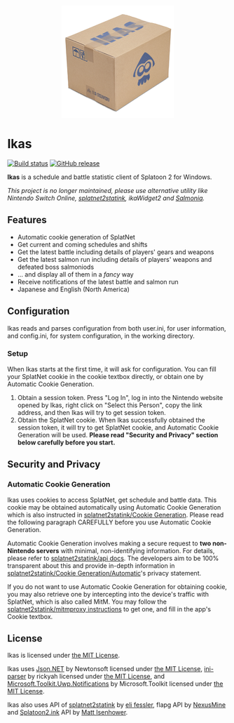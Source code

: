 <p align="center">
  <img src="/source/img/Ikas-256.png">
</p>

# Ikas

[![Build status](https://ci.appveyor.com/api/projects/status/hlj5mrc6vh4rl8bu?svg=true)](https://ci.appveyor.com/project/XieZhihao/ikas) [![GitHub release](https://img.shields.io/github/release/zhxie/Ikas.svg)](https://github.com/zhxie/Ikas/releases/latest)

**Ikas** is a schedule and battle statistic client of Splatoon 2 for Windows.

*This project is no longer maintained, please use alternative utility like Nintendo Switch Online, [splatnet2statink](https://github.com/frozenpandaman/splatnet2statink), ikaWidget2 and [Salmonia](https://github.com/tkgstrator/Salmonia).*

## Features

- Automatic cookie generation of SplatNet
- Get current and coming schedules and shifts
- Get the latest battle including details of players' gears and weapons
- Get the latest salmon run including details of players' weapons and defeated boss salmoniods
- ... and display all of them in a *fancy* way
- Receive notifications of the latest battle and salmon run
- Japanese and English (North America)

## Configuration

Ikas reads and parses configuration from both user.ini, for user information, and config.ini, for system configuration, in the working directory.

### Setup

When Ikas starts at the first time, it will ask for configuration. You can fill your SplatNet cookie in the cookie textbox directly, or obtain one by Automatic Cookie Generation.

1. Obtain a session token. Press "Log In", log in into the Nintendo website opened by Ikas, right click on "Select this Person", copy the link address, and then Ikas will try to get session token.
2. Obtain the SplatNet cookie. When Ikas successfully obtained the session token, it will try to get SplatNet cookie, and Automatic Cookie Generation will be used. **Please read "Security and Privacy" section below carefully before you start.**

## Security and Privacy

### Automatic Cookie Generation

Ikas uses cookies to access SplatNet, get schedule and battle data. This cookie may be obtained automatically using Automatic Cookie Generation which is also instructed in [splatnet2statink/Cookie Generation](https://github.com/frozenpandaman/splatnet2statink#cookie-generation). Please read the following paragraph CAREFULLY before you use Automatic Cookie Generation.

Automatic Cookie Generation involves making a secure request to **two non-Nintendo servers** with minimal, non-identifying information. For details, please refer to [splatnet2statink/api docs](https://github.com/frozenpandaman/splatnet2statink/wiki/api-docs). The developers aim to be 100% transparent about this and provide in-depth information in [splatnet2statink/Cookie Generation/Automatic](https://github.com/frozenpandaman/splatnet2statink#automatic)'s privacy statement.

If you do not want to use Automatic Cookie Generation for obtaining cookie, you may also retrieve one by intercepting into the device's traffic with SplatNet, which is also called MitM. You may follow the [splatnet2statink/mitmproxy instructions](https://github.com/frozenpandaman/splatnet2statink/wiki/mitmproxy-instructions) to get one, and fill in the app's Cookie textbox.

## License

Ikas is licensed under [the MIT License](/LICENSE).

Ikas uses [Json.NET](https://github.com/JamesNK/Newtonsoft.Json) by Newtonsoft licensed under [the MIT License](/LICENSE.Newtonsoft.Json.md), [ini-parser](https://github.com/rickyah/ini-parser) by rickyah licensed under [the MIT License](/LICENSE.ini-parser.md), and [Microsoft.Toolkit.Uwp.Notifications](https://github.com/windows-toolkit/WindowsCommunityToolkit) by Microsoft.Toolkit licensed under [the MIT License](/LICENSE.Microsoft.Toolkit.Uwp.Notifications.md).

Ikas also uses API of [splatnet2statink](https://github.com/frozenpandaman/splatnet2statink) by [eli fessler](https://github.com/frozenpandaman), flapg API by [NexusMine](https://twitter.com/NexusMine) and [Splatoon2.ink](https://github.com/misenhower/splatoon2.ink) API by [Matt Isenhower](https://github.com/misenhower).

